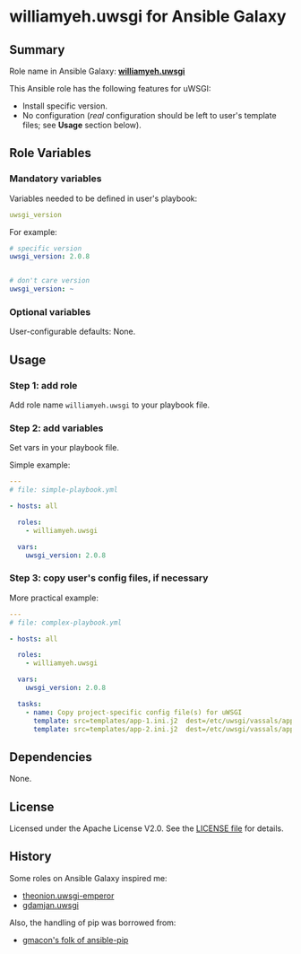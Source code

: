 
williamyeh.uwsgi for Ansible Galaxy
============


## Summary

Role name in Ansible Galaxy: **[williamyeh.uwsgi](https://galaxy.ansible.com/list#/roles/2262)**

This Ansible role has the following features for uWSGI:

 - Install specific version.
 - No configuration (*real* configuration should be left to user's template files; see **Usage** section below).




## Role Variables

### Mandatory variables

Variables needed to be defined in user's playbook:

```yaml
uwsgi_version
```

For example:

```yaml
# specific version
uwsgi_version: 2.0.8


# don't care version
uwsgi_version: ~
```



### Optional variables

User-configurable defaults: None.




## Usage


### Step 1: add role

Add role name `williamyeh.uwsgi` to your playbook file.


### Step 2: add variables

Set vars in your playbook file.

Simple example:

```yaml
---
# file: simple-playbook.yml

- hosts: all

  roles:
    - williamyeh.uwsgi

  vars:
    uwsgi_version: 2.0.8
```


### Step 3: copy user's config files, if necessary


More practical example:

```yaml
---
# file: complex-playbook.yml

- hosts: all

  roles:
    - williamyeh.uwsgi

  vars:
    uwsgi_version: 2.0.8

  tasks:
    - name: Copy project-specific config file(s) for uWSGI 
      template: src=templates/app-1.ini.j2  dest=/etc/uwsgi/vassals/app-1.ini
      template: src=templates/app-2.ini.j2  dest=/etc/uwsgi/vassals/app-2.ini
```


## Dependencies

None.


## License

Licensed under the Apache License V2.0. See the [LICENSE file](LICENSE) for details.


## History

Some roles on Ansible Galaxy inspired me:

  - [theonion.uwsgi-emperor](https://galaxy.ansible.com/list#/roles/1917)
  - [gdamjan.uwsgi](https://galaxy.ansible.com/list#/roles/90)

Also, the handling of pip was borrowed from:

  - [gmacon's folk of ansible-pip](https://github.com/gmacon/ansible-pip/blob/variable_executables/tasks/main.yml)

